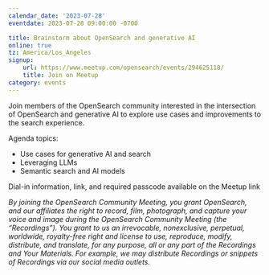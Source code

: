 ```yaml
---
calendar_date: '2023-07-28'
eventdate: 2023-07-28 09:00:00 -0700

title: Brainstorm about OpenSearch and generative AI
online: true
tz: America/Los_Angeles
signup:
    url: https://www.meetup.com/opensearch/events/294625118/
    title: Join on Meetup
category: events
---
```


Join members of the OpenSearch community interested in the intersection of OpenSearch and generative AI to explore use cases and improvements to the search experience.

Agenda topics:
- Use cases for generative AI and search
- Leveraging LLMs
- Semantic search and AI models

Dial-in information, link, and required passcode available on the Meetup link

*By joining the OpenSearch Community Meeting, you grant OpenSearch, and our affiliates the right to record, film, photograph, and capture your voice and image during the OpenSearch Community Meeting (the “Recordings”). You grant to us an irrevocable, nonexclusive, perpetual, worldwide, royalty-free right and license to use, reproduce, modify, distribute, and translate, for any purpose, all or any part of the Recordings and Your Materials. For example, we may distribute Recordings or snippets of Recordings via our social media outlets.*
